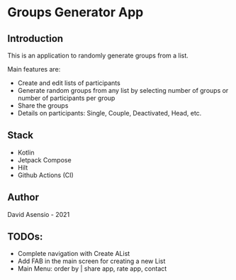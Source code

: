 # Groups Generator App

## Introduction
This is an application to randomly generate groups from a list.

Main features are:
 - Create and edit lists of participants
 - Generate random groups from any list by selecting number of groups or number of participants per group
 - Share the groups
 - Details on participants: Single, Couple, Deactivated, Head, etc.

## Stack
 - Kotlin
 - Jetpack Compose
 - Hilt
 - Github Actions (CI)

## Author 
David Asensio - 2021



## TODOs:
- Complete navigation with Create AList
- Add FAB in the main screen for creating a new List
- Main Menu: order by | share app, rate app, contact 
